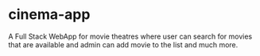 # cinema-app
A Full Stack WebApp for movie theatres where user can search for movies that are available and admin can add movie to the list and much more. 
